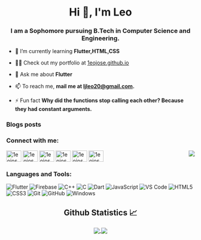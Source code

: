 <h1 align="center">Hi 👋, I'm Leo</h1>
<h3 align="center">I am a Sophomore pursuing B.Tech in Computer Science and Engineering.</h3>

- 🌱 I’m currently learning **Flutter,HTML,CSS**

- 👨‍💻 Check out my portfolio at [1eojose.github.io](https://1eojose.github.io/)

- 💬 Ask me about **Flutter**

- 📫 To reach me, **mail me at [ljleo20@gmail.com](mailto:ljleo20@gmail.com).**

- ⚡ Fun fact **Why did the functions stop calling each other? Because they had constant arguments.**

### Blogs posts
<!-- BLOG-POST-LIST:START -->
<!-- BLOG-POST-LIST:END -->

<h3 align="left">Connect with me:</h3>
<img align="right" src="https://camo.githubusercontent.com/94b2f17c7e4f78e8024cb17d42b664c0d788dd7e467d9021b56dc47122314616/687474703a2f2f657374727579662d6769746875622e617a75726577656273697465732e6e65742f6170692f56697369746f724869743f757365723d77656265727374696c6c73267265706f3d426773746174696326636f756e74436f6c6f72636f756e74436f6c6f7226636f756e74436f6c6f723d253233374231453742" data-canonical-src="http://estruyf-github.azurewebsites.net/api/VisitorHit?user=weberstills&amp;repo=Bgstatic&amp;countColorcountColor&amp;countColor=%237B1E7B" style="max-width: 100%;">
<p align="left">
<a href="https://dev.to/1eojose" target="blank"><img align="center" src="https://cdn.jsdelivr.net/npm/simple-icons@3.0.1/icons/dev-dot-to.svg" alt="1eojos3" height="30" width="40" /></a>
<a href="https://twitter.com/LeoJose93464569" target="blank"><img align="center" src="https://cdn.jsdelivr.net/npm/simple-icons@3.0.1/icons/twitter.svg" alt="1eojos3" height="30" width="40" /></a>
<a href="https://www.linkedin.com/in/leo-jose-31aa921b9/" target="blank"><img align="center" src="https://cdn.jsdelivr.net/npm/simple-icons@3.0.1/icons/linkedin.svg" alt="1eojos3" height="30" width="40" /></a>
<a href="https://stackoverflow.com/users/14577818/leo-jose" target="blank"><img align="center" src="https://cdn.jsdelivr.net/npm/simple-icons@3.0.1/icons/stackoverflow.svg" alt="1eojos3" height="30" width="40" /></a>
<a href="https://www.facebook.com/profile.php?id=100049177306601" target="blank"><img align="center" src="https://cdn.jsdelivr.net/npm/simple-icons@3.0.1/icons/facebook.svg" alt="1eojos3" height="30" width="40" /></a>
<a href="https://www.instagram.com/1_e_0_/" target="blank"><img align="center" src="https://cdn.jsdelivr.net/npm/simple-icons@3.0.1/icons/instagram.svg" alt="1eojos3" height="30" width="40" /></a>
</p>

<h3 align="left">Languages and Tools:</h3>

![Flutter](https://img.shields.io/badge/-Flutter-%23CC6699?style=flat-square&logo=flutter&logoColor=ffffff)
![Firebase](https://img.shields.io/badge/-Firebase-FFCA28?style=flat-square&logo=firebase&logoColor=ffffff)
![C++](http://img.shields.io/badge/-C++-A8B9CC?style=flat-square&logo=c++&logoColor=ffffff)
![C](https://img.shields.io/badge/-C-%23F05032?style=flat-square&logo=c&logoColor=%23ffffff)
![Dart](https://img.shields.io/badge/-Dart-61DAFB?style=flat-square&logo=dart&logoColor=ffffff)
![JavaScript](https://img.shields.io/badge/-JavaScript-%23F7DF1C?style=flat-square&logo=javascript&logoColor=000000&labelColor=%23F7DF1C&color=%23FFCE5A)
![VS Code](http://img.shields.io/badge/-VS%20Code-007ACC?style=flat-square&logo=visual-studio-code&logoColor=ffffff)
![HTML5](https://img.shields.io/badge/-HTML5-%23E44D27?style=flat-square&logo=html5&logoColor=ffffff)
![CSS3](https://img.shields.io/badge/-CSS3-%231572B6?style=flat-square&logo=css3)
![Git](https://img.shields.io/badge/-Git-%23F05032?style=flat-square&logo=git&logoColor=%23ffffff)
![GitHub](https://img.shields.io/badge/-GitHub-181717?style=flat-square&logo=github)
![Windows](http://img.shields.io/badge/-Windows-0078D6?style=flat-square&logo=windows&logoColor=ffffff)

  <h2 align="center"> Github Statistics 📈 </h2>
  
  <div align="center"> 
     <a href="">
      <img align="center" src="https://github-readme-stats-sigma-five.vercel.app/api?username=1eojos3&show_icons=true&include_all_commits=true&count_private=true&theme=react&line_height=40" />
    </a>
    <a href="">
      <img align="center" src="https://github-readme-stats.vercel.app/api/top-langs/?username=1eojos3&theme=react&line_height=40&hide=css"/>
    </a>
</div

<br/>
<br />


